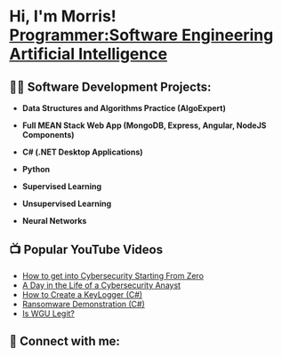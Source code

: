 <h1>Hi, I'm Morris! <br/><a href="https://github.com/joshmadakor1">Programmer:</a><a href="https://www.linkedin.com/in/joshmadakor/">Software Engineering Artificial Intelligence</a></h1>

<h2>👨‍💻 Software Development Projects:</h2>

- <b>Data Structures and Algorithms Practice (AlgoExpert)</b>
 
- <b>Full MEAN Stack Web App (MongoDB, Express, Angular, NodeJS Components)</b>



- <b>C# (.NET Desktop Applications)</b>
 
- <b>Python</b>
- <b>Supervised Learning</b>
  
- <b>Unsupervised Learning</b>
- <b>Neural Networks</b>

<h2>📺 Popular YouTube Videos</h2>

- [How to get into Cybersecurity Starting From Zero](https://www.youtube.com/watch?v=a83ASGn_V_s)
- [A Day in the Life of a Cybersecurity Anayst](https://www.youtube.com/watch?v=uHy3oM7NnoU)
- [How to Create a KeyLogger (C#)](https://www.youtube.com/watch?v=N-L9hklSlNk)
- [Ransomware Demonstration (C#)](https://www.youtube.com/watch?v=OfvdQeh79s0)
- [Is WGU Legit?](https://www.youtube.com/watch?v=E2MwRWxDBkA)

<h2> 🤳 Connect with me:</h2>


[twitter]: https://twitter.com/
[youtube]: https://www.youtube.com/c/
[instagram]: https://www.instagram.com/
[linkedin]: https://linkedin.com/in/



